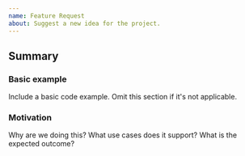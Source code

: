 ```yaml
---
name: Feature Request
about: Suggest a new idea for the project.
---
```


## Summary

<!-- Brief explanation of the feature. -->

### Basic example

Include a basic code example. Omit this section if it's not applicable.

### Motivation

Why are we doing this? What use cases does it support? What is the expected outcome?
